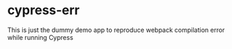 # cypress-err
This is just the dummy demo app to reproduce webpack compilation error while running Cypress
